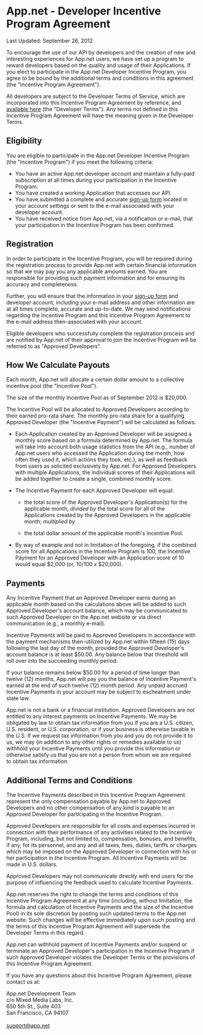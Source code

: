 # App.net - Developer Incentive Program Agreement

Last Updated: September 26, 2012

To encourage the use of our API by developers and the creation of new and interesting experiences for App.net users, we have set up a program to reward developers based on the quality and usage of their Applications. If you elect to participate in the App.net Developer Incentive Program, you agree to be bound by the additional terms and conditions in this agreement (the "Incentive Program Agreement").

All developers are subject to the Developer Terms of Service, which are incorporated into this Incentive Program Agreement by reference, and [available here](/legal/developer-terms/) (the "Developer Terms"). Any terms not defined in this Incentive Program Agreement will have the meaning given in the Developer Terms.

## Eligibility

You are eligible to participate in the App.net Developer Incentive Program (the "Incentive Program") if you meet the following criteria:

* You have an active App.net developer account and maintain a fully-paid subscription at all times during your participation in the Incentive Program.
* You have created a working Application that accesses our API.
* You have submitted a complete and accurate [sign-up form](/developer/enrollment/) located in your account settings or sent to the e-mail associated with your developer account.
* You have received notice from App.net, via a notification or e-mail, that your participation in the Incentive Program has been confirmed.

## Registration

In order to participate in the Incentive Program, you will be required during the registration process to provide App.net with certain financial information so that we may pay you any applicable amounts earned. You are responsible for providing such payment information and for ensuring its accuracy and completeness.

Further, you will ensure that the information in your [sign-up form](/developer/enrollment/) and developer account, including your e-mail address and other information are at all times complete, accurate and up-to-date. We may send notifications regarding the Incentive Program and this Incentive Program Agreement to the e-mail address then-associated with your account.

Eligible developers who successfully complete the registration process and are notified by App.net of their approval to join the Incentive Program will be referred to as "Approved Developers".

## How We Calculate Payouts

Each month, App.net will allocate a certain dollar amount to a collective incentive pool (the "Incentive Pool").

The size of the monthly Incentive Pool as of September 2012 is $20,000.

The Incentive Pool will be allocated to Approved Developers according to their earned pro-rata share. The monthly pro-rata share for a qualifying Approved Developer (the "Incentive Payment") will be calculated as follows:

* Each Application created by an Approved Developer will be assigned a monthly score based on a formula determined by App.net. The formula will take into account both usage statistics from the API (e.g., number of App.net users who accessed the Application during the month, how often they used it, which actions they took, etc.), as well as feedback from users as solicited exclusively by App.net. For Approved Developers with multiple Applications, the individual scores of their Applications will be added together to create a single, combined monthly score.

* The Incentive Payment for each Approved Developer will equal:

    * the total score of the Approved Developer's Application(s) for the applicable month, _divided by_ the total score for all of the Applications created by the Approved Developers in the applicable month; _multiplied by_

    * the total dollar amount of the applicable month's Incentive Pool.

* By way of example and not in limitation of the foregoing, if the combined score for all Applications in the Incentive Program is 100, the Incentive Payment for an Approved Developer with an Application score of 10 would equal $2,000  (or, 10/100 x $20,000).

## Payments

Any Incentive Payment that an Approved Developer earns during an applicable month based on the calculations above will be added to such Approved Developer's account balance, which may be communicated to such Approved Developer on the App.net website or via direct communication (e.g., a monthly e-mail).

Incentive Payments will be paid to Approved Developers in accordance with the payment mechanisms then-utilized by App.net within fifteen (15) days following the last day of the month, provided the Approved Developer's account balance is at least $50.00. Any balance below that threshold will roll over into the succeeding monthly period.

If your balance remains below $50.00 for a period of time longer than twelve (12) months, App.net will pay you the balance of Incentive Payment's earned at the end of such twelve (12) month period. Any unpaid accrued Incentive Payments in your account may be subject to escheatment under state law.

App.net is not a bank or a financial institution. Approved Developers are not entitled to any interest payments on Incentive Payments. We may be obligated by law to obtain tax information from you if you are a U.S. citizen, U.S. resident, or U.S. corporation, or if your business is otherwise taxable in the U.S. If we request tax information from you and you do not provide it to us, we may (in addition to any other rights or remedies available to us) withhold your Incentive Payments until you provide this information or otherwise satisfy us that you are not a person from whom we are required to obtain tax information.

## Additional Terms and Conditions

The Incentive Payments described in this Incentive Program Agreement represent the only compensation payable by App.net to Approved Developers and no other compensation of any kind is payable to an Approved Developer for participating in the Incentive Program.

Approved Developers are responsible for all costs and expenses incurred in connection with their performance of any activities related to the Incentive Program, including, but not limited to, compensation, bonuses, and benefits, if any, for its personnel, and any and all taxes, fees, duties, tariffs or charges which may be imposed on the Approved Developer in connection with his or her participation in the Incentive Program. All Incentive Payments will be made in U.S. dollars.

Approved Developers may not communicate directly with end users for the purpose of influencing the feedback used to calculate Incentive Payments.

App.net reserves the right to change the terms and conditions of this Incentive Program Agreement at any time (including, without limitation, the formula and calculation of Incentive Payments and the size of the Incentive Pool) in its sole discretion by posting such updated terms to the App.net website. Such changes will be effective immediately upon such posting and the terms of this Incentive Program Agreement will supersede the Developer Terms in this regard.

App.net can withhold payment of Incentive Payments and/or suspend or terminate an Approved Developer's participation in the Incentive Program if such Approved Developer violates the Developer Terms or the provisions of this Incentive Program Agreement.

If you have any questions about this Incentive Program Agreement, please contact us at:

App.net Development Team<br>
c/o Mixed Media Labs, Inc.<br>
650 5th St., Suite 403<br>
San Francisco, CA 94107<br>
<br>
[support@app.net](mailto:support@app.net)



